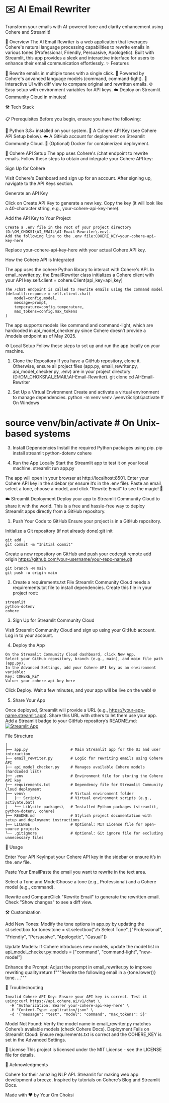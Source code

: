 # ✉️ AI Email Rewriter
Transform your emails with AI-powered tone and clarity enhancement using Cohere and Streamlit!

🚀 Overview
The AI Email Rewriter is a web application that leverages Cohere's natural language processing capabilities to rewrite emails in various tones (Professional, Friendly, Persuasive, Apologetic). Built with Streamlit, this app provides a sleek and interactive interface for users to enhance their email communication effortlessly.
✨ Features

📝 Rewrite emails in multiple tones with a single click.
🧠 Powered by Cohere's advanced language models (command, command-light).
🌟 Interactive UI with diff view to compare original and rewritten emails.
⚙️ Easy setup with environment variables for API keys.
☁️ Deploy on Streamlit Community Cloud in minutes!

🛠️ Tech Stack


📋 Prerequisites
Before you begin, ensure you have the following:

🐍 Python 3.8+ installed on your system.
🔑 A Cohere API Key (see Cohere API Setup below).
☁️ A GitHub account for deployment on Streamlit Community Cloud.
🐳 (Optional) Docker for containerized deployment.


🔑 Cohere API Setup
The app uses Cohere's /chat endpoint to rewrite emails. Follow these steps to obtain and integrate your Cohere API key:

Sign Up for Cohere  

Visit Cohere's Dashboard and sign up for an account.
After signing up, navigate to the API Keys section.


Generate an API Key  

Click on Create API Key to generate a new key.
Copy the key (it will look like a 40-character string, e.g., your-cohere-api-key-here).


Add the API Key to Your Project  
```
Create a .env file in the root of your project directory (D:\OM_CHOKSI\AI_EMAIL\AI-Email-Rewriter\.env).
Add the following line to the .env file:COHERE_KEY=your-cohere-api-key-here
```

Replace your-cohere-api-key-here with your actual Cohere API key.


How the Cohere API is Integrated  

The app uses the cohere Python library to interact with Cohere's API.
In email_rewriter.py, the EmailRewriter class initializes a Cohere client with your API key:self.client = cohere.Client(api_key=api_key)

```
The /chat endpoint is called to rewrite emails using the command model (default):response = self.client.chat(
    model=config.model,
    message=prompt,
    temperature=config.temperature,
    max_tokens=config.max_tokens
)
```

The app supports models like command and command-light, which are hardcoded in api_model_checker.py since Cohere doesn’t provide a /models endpoint as of May 2025.




⚙️ Local Setup
Follow these steps to set up and run the app locally on your machine.
1. Clone the Repository
If you have a GitHub repository, clone it. Otherwise, ensure all project files (app.py, email_rewriter.py, api_model_checker.py, .env) are in your project directory (D:\OM_CHOKSI\AI_EMAIL\AI-Email-Rewriter).
git clone <your-repository-url>
cd AI-Email-Rewriter

2. Set Up a Virtual Environment
Create and activate a virtual environment to manage dependencies.
python -m venv venv
.\venv\Scripts\activate  # On Windows
# source venv/bin/activate  # On Unix-based systems

3. Install Dependencies
Install the required Python packages using pip.
pip install streamlit python-dotenv cohere

4. Run the App Locally
Start the Streamlit app to test it on your local machine.
streamlit run app.py


The app will open in your browser at http://localhost:8501.
Enter your Cohere API key in the sidebar (or ensure it’s in the .env file).
Paste an email, select a tone, choose a model, and click "Rewrite Email" to see the magic! 🎉


☁️ Streamlit Deployment
Deploy your app to Streamlit Community Cloud to share it with the world. This is a free and hassle-free way to deploy Streamlit apps directly from a GitHub repository.
1. Push Your Code to GitHub
Ensure your project is in a GitHub repository.

Initialize a Git repository (if not already done):git init
```
git add .
git commit -m "Initial commit"
```

Create a new repository on GitHub and push your code:git remote add origin https://github.com/your-username/your-repo-name.git
```
git branch -M main
git push -u origin main
```


2. Create a requirements.txt File
Streamlit Community Cloud needs a requirements.txt file to install dependencies. Create this file in your project root:
```
streamlit
python-dotenv
cohere
```

3. Sign Up for Streamlit Community Cloud

Visit Streamlit Community Cloud and sign up using your GitHub account.
Log in to your account.

4. Deploy the App
```
On the Streamlit Community Cloud dashboard, click New App.
Select your GitHub repository, branch (e.g., main), and main file path (app.py).
In the Advanced Settings, add your Cohere API key as an environment variable:
Key: COHERE_KEY
Value: your-cohere-api-key-here
```

Click Deploy. Wait a few minutes, and your app will be live on the web! 🌐

5. Share Your App

Once deployed, Streamlit will provide a URL (e.g., https://your-app-name.streamlit.app).
Share this URL with others to let them use your app.
Add a Streamlit badge to your GitHub repository’s README.md:[![Streamlit App](https://static.streamlit.io/badges/streamlit_badge_black_white.svg)](https://your-app-name.streamlit.app)



File Structure 
```
│
├── app.py                   # Main Streamlit app for the UI and user interaction
├── email_rewriter.py        # Logic for rewriting emails using Cohere API
├── api_model_checker.py     # Manages available Cohere models (hardcoded list)
├── .env                     # Environment file for storing the Cohere API key
├── requirements.txt         # Dependency file for Streamlit Community Cloud deployment
├── venv\                    # Virtual environment folder
│   ├── Scripts\             # Virtual environment scripts (e.g., activate.bat)
│   └── Lib\site-packages\   # Installed Python packages (streamlit, python-dotenv, cohere)
├── README.md                # Stylish project documentation with setup and deployment instructions
├── LICENSE                  # Optional: MIT License file for open-source projects
└── .gitignore               # Optional: Git ignore file for excluding unnecessary files

```



📸 Usage

Enter Your API KeyInput your Cohere API key in the sidebar or ensure it’s in the .env file.

Paste Your EmailPaste the email you want to rewrite in the text area.

Select a Tone and ModelChoose a tone (e.g., Professional) and a Cohere model (e.g., command).

Rewrite and CompareClick "Rewrite Email" to generate the rewritten email. Check "Show changes" to see a diff view.



🛠️ Customization

Add New Tones: Modify the tone options in app.py by updating the st.selectbox for tones:tone = st.selectbox("✍️ Select Tone", ["Professional", "Friendly", "Persuasive", "Apologetic", "Casual"])


Update Models: If Cohere introduces new models, update the model list in api_model_checker.py:models = ["command", "command-light", "new-model"]


Enhance the Prompt: Adjust the prompt in email_rewriter.py to improve rewriting quality:return f"""Rewrite the following email in a {tone.lower()} tone. ..."""




🐛 Troubleshooting
```
Invalid Cohere API Key: Ensure your API key is correct. Test it using:curl https://api.cohere.ai/v1/chat \
  -H "Authorization: Bearer your-cohere-api-key-here" \
  -H "Content-Type: application/json" \
  -d '{"message": "test", "model": "command", "max_tokens": 5}'
```
Model Not Found: Verify the model name in email_rewriter.py matches Cohere’s available models (check Cohere Docs).
Deployment Fails on Streamlit Cloud: Ensure requirements.txt is correct and the COHERE_KEY is set in the Advanced Settings.


📜 License
This project is licensed under the MIT License - see the LICENSE file for details.

🙌 Acknowledgments

Cohere for their amazing NLP API.
Streamlit for making web app development a breeze.
Inspired by tutorials on Cohere’s Blog and Streamlit Docs.


Made with ❤️ by Your Om Choksi
